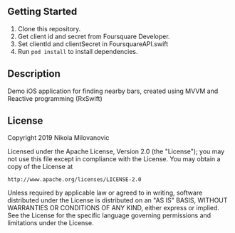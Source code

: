 ## Getting Started

1. Clone this repository.
1. Get client id and secret from Foursquare Developer. 
1. Set clientId and clientSecret in FoursquareAPI.swift
1. Run `pod install` to install dependencies.

## Description
Demo iOS application for finding nearby bars, created using MVVM and Reactive programming (RxSwift)

## License
Copyright 2019 Nikola Milovanovic

Licensed under the Apache License, Version 2.0 (the "License");
you may not use this file except in compliance with the License.
You may obtain a copy of the License at

    http://www.apache.org/licenses/LICENSE-2.0

Unless required by applicable law or agreed to in writing, software
distributed under the License is distributed on an "AS IS" BASIS,
WITHOUT WARRANTIES OR CONDITIONS OF ANY KIND, either express or implied.
See the License for the specific language governing permissions and
limitations under the License.
